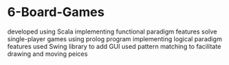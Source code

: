 # 6-Board-Games
developed using Scala implementing functional paradigm features
solve single-player games using prolog program implementing logical paradigm features
used Swing library to add GUI 
used pattern matching to facilitate drawing and moving peices
